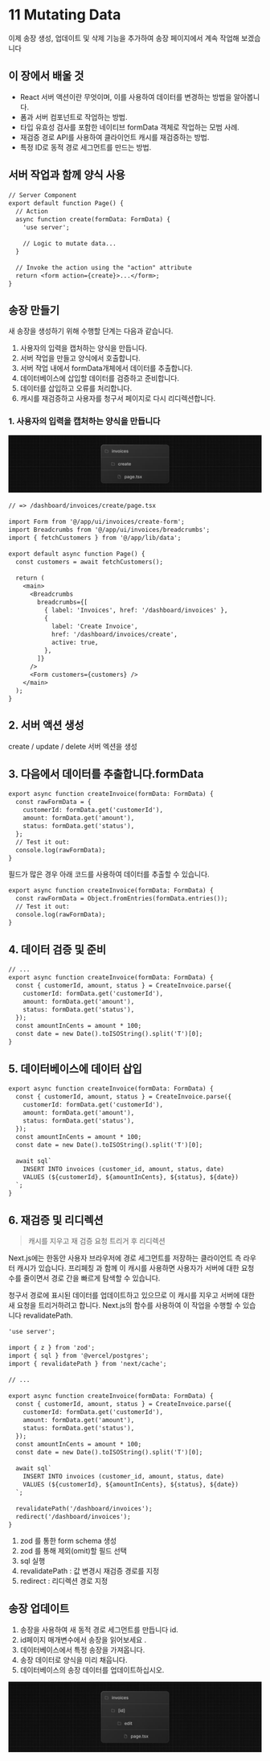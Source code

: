 # 11 Mutating Data

이제 송장 생성, 업데이트 및 삭제 기능을 추가하여 송장 페이지에서 계속 작업해 보겠습니다

## 이 장에서 배울 것

- React 서버 액션이란 무엇이며, 이를 사용하여 데이터를 변경하는 방법을 알아봅니다.
- 폼과 서버 컴포넌트로 작업하는 방법.
- 타입 유효성 검사를 포함한 네이티브 formData 객체로 작업하는 모범 사례.
- 재검증 경로 API를 사용하여 클라이언트 캐시를 재검증하는 방법.
- 특정 ID로 동적 경로 세그먼트를 만드는 방법.

## 서버 작업과 함께 양식 사용

```tsx
// Server Component
export default function Page() {
  // Action
  async function create(formData: FormData) {
    'use server';

    // Logic to mutate data...
  }

  // Invoke the action using the "action" attribute
  return <form action={create}>...</form>;
}
```

## 송장 만들기

새 송장을 생성하기 위해 수행할 단계는 다음과 같습니다.

1. 사용자의 입력을 캡처하는 양식을 만듭니다.
2. 서버 작업을 만들고 양식에서 호출합니다.
3. 서버 작업 내에서 formData개체에서 데이터를 추출합니다.
4. 데이터베이스에 삽입할 데이터를 검증하고 준비합니다.
5. 데이터를 삽입하고 오류를 처리합니다.
6. 캐시를 재검증하고 사용자를 청구서 페이지로 다시 리디렉션합니다.

### 1. 사용자의 입력을 캡처하는 양식을 만듭니다

<img src="images/12_mutating_01.png" alt="image" style="width:auto;max-height:300px;">

```tsx
// => /dashboard/invoices/create/page.tsx

import Form from '@/app/ui/invoices/create-form';
import Breadcrumbs from '@/app/ui/invoices/breadcrumbs';
import { fetchCustomers } from '@/app/lib/data';

export default async function Page() {
  const customers = await fetchCustomers();

  return (
    <main>
      <Breadcrumbs
        breadcrumbs={[
          { label: 'Invoices', href: '/dashboard/invoices' },
          {
            label: 'Create Invoice',
            href: '/dashboard/invoices/create',
            active: true,
          },
        ]}
      />
      <Form customers={customers} />
    </main>
  );
}
```

## 2. 서버 액션 생성

create / update / delete 서버 엑션을 생성

## 3. 다음에서 데이터를 추출합니다.formData

```tsx
export async function createInvoice(formData: FormData) {
  const rawFormData = {
    customerId: formData.get('customerId'),
    amount: formData.get('amount'),
    status: formData.get('status'),
  };
  // Test it out:
  console.log(rawFormData);
}
```

필드가 많은 경우 아래 코드를 사용하여 데이터를 추출할 수 있습니다.

```tsx
export async function createInvoice(formData: FormData) {
  const rawFormData = Object.fromEntries(formData.entries());
  // Test it out:
  console.log(rawFormData);
}
```

## 4. 데이터 검증 및 준비

```tsx
// ...
export async function createInvoice(formData: FormData) {
  const { customerId, amount, status } = CreateInvoice.parse({
    customerId: formData.get('customerId'),
    amount: formData.get('amount'),
    status: formData.get('status'),
  });
  const amountInCents = amount * 100;
  const date = new Date().toISOString().split('T')[0];
}
```

## 5. 데이터베이스에 데이터 삽입

```tsx
export async function createInvoice(formData: FormData) {
  const { customerId, amount, status } = CreateInvoice.parse({
    customerId: formData.get('customerId'),
    amount: formData.get('amount'),
    status: formData.get('status'),
  });
  const amountInCents = amount * 100;
  const date = new Date().toISOString().split('T')[0];

  await sql`
    INSERT INTO invoices (customer_id, amount, status, date)
    VALUES (${customerId}, ${amountInCents}, ${status}, ${date})
  `;
}
```

## 6. 재검증 및 리디렉션

> 캐시를 지우고 재 검증 요청 트리거 후 리디렉션

Next.js에는 한동안 사용자 브라우저에 경로 세그먼트를 저장하는 클라이언트 측 라우터 캐시가 있습니다. 프리페칭 과 함께 이 캐시를 사용하면 사용자가 서버에 대한 요청 수를 줄이면서 경로 간을 빠르게 탐색할 수 있습니다.

청구서 경로에 표시된 데이터를 업데이트하고 있으므로 이 캐시를 지우고 서버에 대한 새 요청을 트리거하려고 합니다. Next.js의 함수를 사용하여 이 작업을 수행할 수 있습니다 revalidatePath.

```tsx
'use server';

import { z } from 'zod';
import { sql } from '@vercel/postgres';
import { revalidatePath } from 'next/cache';

// ...

export async function createInvoice(formData: FormData) {
  const { customerId, amount, status } = CreateInvoice.parse({
    customerId: formData.get('customerId'),
    amount: formData.get('amount'),
    status: formData.get('status'),
  });
  const amountInCents = amount * 100;
  const date = new Date().toISOString().split('T')[0];

  await sql`
    INSERT INTO invoices (customer_id, amount, status, date)
    VALUES (${customerId}, ${amountInCents}, ${status}, ${date})
  `;

  revalidatePath('/dashboard/invoices');
  redirect('/dashboard/invoices');
}
```

1. zod 를 통한 form schema 생성
2. zod 를 통해 제외(omit)할 필드 선택
3. sql 실행
4. revalidatePath : 값 변경시 재검증 경로를 지정
5. redirect : 리디렉션 경로 지정

## 송장 업데이트

1. 송장을 사용하여 새 동적 경로 세그먼트를 만듭니다 id.
2. id페이지 매개변수에서 송장을 읽어보세요 .
3. 데이터베이스에서 특정 송장을 가져옵니다.
4. 송장 데이터로 양식을 미리 채웁니다.
5. 데이터베이스의 송장 데이터를 업데이트하십시오.

<img src="images/12_mutating_02.png" alt="image" style="width:auto;max-height:300px;">
